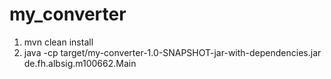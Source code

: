 # my_converter
1. mvn clean install
2. java -cp target/my-converter-1.0-SNAPSHOT-jar-with-dependencies.jar de.fh.albsig.m100662.Main


